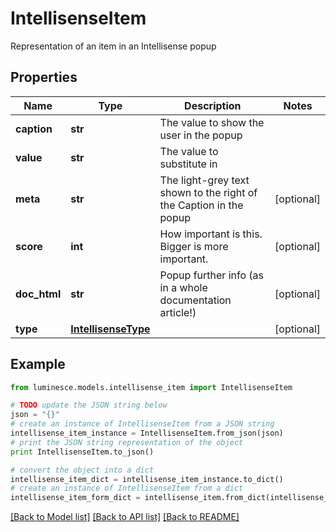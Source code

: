 # IntellisenseItem

Representation of an item in an Intellisense popup

## Properties
Name | Type | Description | Notes
------------ | ------------- | ------------- | -------------
**caption** | **str** | The value to show the user in the popup | 
**value** | **str** | The value to substitute in | 
**meta** | **str** | The light-grey text shown to the right of the Caption in the popup | [optional] 
**score** | **int** | How important is this.  Bigger is more important. | [optional] 
**doc_html** | **str** | Popup further info (as in a whole documentation article!) | [optional] 
**type** | [**IntellisenseType**](IntellisenseType.md) |  | [optional] 

## Example

```python
from luminesce.models.intellisense_item import IntellisenseItem

# TODO update the JSON string below
json = "{}"
# create an instance of IntellisenseItem from a JSON string
intellisense_item_instance = IntellisenseItem.from_json(json)
# print the JSON string representation of the object
print IntellisenseItem.to_json()

# convert the object into a dict
intellisense_item_dict = intellisense_item_instance.to_dict()
# create an instance of IntellisenseItem from a dict
intellisense_item_form_dict = intellisense_item.from_dict(intellisense_item_dict)
```
[[Back to Model list]](../README.md#documentation-for-models) [[Back to API list]](../README.md#documentation-for-api-endpoints) [[Back to README]](../README.md)


